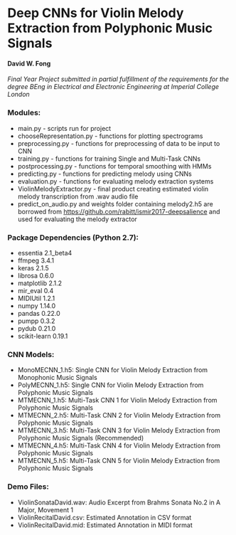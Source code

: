 # Deep CNNs for Violin Melody Extraction from Polyphonic Music Signals 
#### David W. Fong

*Final Year Project submitted in partial fulfillment of the requirements for the degree
BEng in Electrical and Electronic Engineering at Imperial College London* 

### Modules:
- main.py - scripts run for project
- chooseRepresentation.py - functions for plotting spectrograms
- preprocessing.py - functions for preprocessing of data to be input to CNN
- training.py - functions for training Single and Multi-Task CNNs
- postprocessing.py - functions for temporal smoothing with HMMs
- predicting.py - functions for predicting melody using CNNs
- evaluation.py - functions for evaluating melody extraction systems
- ViolinMelodyExtractor.py - final product creating estimated violin melody transcription from .wav audio file
- predict_on_audio.py and weights folder containing melody2.h5 are borrowed from 
https://github.com/rabitt/ismir2017-deepsalience and used for evaluating the melody extractor

### Package Dependencies (Python 2.7):
- essentia 2.1_beta4
- ffmpeg 3.4.1
- keras 2.1.5 
- librosa 0.6.0
- matplotlib 2.1.2
- mir_eval 0.4
- MIDIUtil 1.2.1
- numpy 1.14.0
- pandas 0.22.0
- pumpp 0.3.2
- pydub 0.21.0
- scikit-learn 0.19.1

### CNN Models: 
- MonoMECNN_1.h5: Single CNN for Violin Melody Extraction from Monophonic Music Signals
- PolyMECNN_1.h5: Single CNN for Violin Melody Extraction from Polyphonic Music Signals
- MTMECNN_1.h5: Multi-Task CNN 1 for Violin Melody Extraction from Polyphonic Music Signals
- MTMECNN_2.h5: Multi-Task CNN 2 for Violin Melody Extraction from Polyphonic Music Signals
- MTMECNN_3.h5: Multi-Task CNN 3 for Violin Melody Extraction from Polyphonic Music Signals (Recommended) 
- MTMECNN_4.h5: Multi-Task CNN 4 for Violin Melody Extraction from Polyphonic Music Signals
- MTMECNN_5.h5: Multi-Task CNN 5 for Violin Melody Extraction from Polyphonic Music Signals

### Demo Files:
- ViolinSonataDavid.wav: Audio Excerpt from Brahms Sonata No.2 in A Major, Movement 1
- ViolinRecitalDavid.csv: Estimated Annotation in CSV format 
- ViolinRecitalDavid.mid: Estimated Annotation in MIDI format
